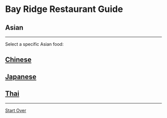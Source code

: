 # Bay Ridge Restaurant Guide
## Asian
---
Select a specific Asian food:
## [Chinese](chinese.md) 
## [Japanese](japanese.md)
## [Thai](thai.md)
---
[Start Over](..)